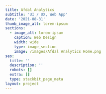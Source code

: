 ```yaml
---
title: Afdal Analytics
subtitle: 'UI / UX, Web App'
date: '2021-08-31'
thumb_image_alt: lorem-ipsum
sections:
  - image_alt: lorem-ipsum
    caption: Web Design
    width: wide
    type: image_section
    image: /images/Afdal Analytics Home.png
seo:
  title: ''
  description: ''
  robots: []
  extra: []
  type: stackbit_page_meta
layout: project
---
```

